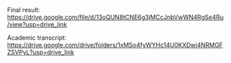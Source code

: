 Final result: https://drive.google.com/file/d/13oQUN8tCNE6g3jMCcJnbVwWN4RgSe4Ru/view?usp=drive_link

Academic transcript: https://drive.google.com/drive/folders/1xMSo4fyWYHc14U0KXDwi4NRMGFZSVPyL?usp=drive_link
